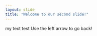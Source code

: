 ```yaml
---
layout: slide
title: "Welcome to our second slide!"
---
```

my text test
Use the left arrow to go back!
